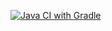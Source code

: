 [![Java CI with Gradle](https://github.com/DaniyaKurm/BDD/actions/workflows/gradle.yml/badge.svg)](https://github.com/DaniyaKurm/BDD/actions/workflows/gradle.yml)
